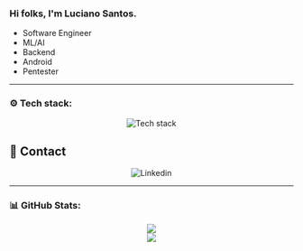 ### Hi folks, I'm Luciano Santos.
<ul>
  <li>Software Engineer</li>
  <li>ML/AI</li>
  <li>Backend</li>
  <li>Android</li>
  <li>Pentester</li>
</ul>

---

### ⚙️ Tech stack:

<p align="center">
  <img src="https://skillicons.dev/icons?i=c,python,java,js,ts,django,flask,nodejs,react,mysql,git,github,aws,docker,pytorch,androidstudio,neovim,linux,bash,powershell&perline=10" alt="Tech stack">
</p>

## 👤 Contact 

<p align="center">
  <img src="https://skillicons.dev/icons?i=linkedin" alt="Linkedin">
</p>

---

### 📊 GitHub Stats:
<p align="center">
  <img src="https://github-readme-streak-stats.herokuapp.com/?user=luwired&theme=transparent&hide_border=false"></img></br>
  <img src="https://github-readme-stats.vercel.app/api/top-langs/?username=luwired&theme=transparent&hide_border=false&include_all_commits=true&count_private=true&layout=compact">
</p>
